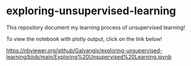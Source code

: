 # exploring-unsupervised-learning

This repository document my learning process of unsupervised learning!

To view the notebook with plotly output, click on the link below!

https://nbviewer.org/github/Galvangjx/exploring-unsupervised-learning/blob/main/Exploring%20Unsupervised%20Learning.ipynb
